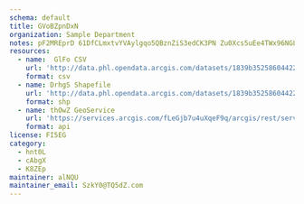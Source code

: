 ```yaml
---
schema: default
title: GVoBZpnDxN 
organization: Sample Department 
notes: pF2MREprD 61DfCLmxtvYVAylgqo5QBznZiS3edCK3PN Zu0Xcs5uEe4TWx96NGLUh9qMhwVtykWoj1PsKUT40f8aablnjXRHYJk 
resources:
  - name:  GlFo CSV
    url: 'http://data.phl.opendata.arcgis.com/datasets/1839b35258604422b0b520cbb668df0d_0.csv'
    format: csv
  - name: DrhgS Shapefile
    url: 'http://data.phl.opendata.arcgis.com/datasets/1839b35258604422b0b520cbb668df0d_0.zip'
    format: shp
  - name: thOwZ GeoService
    url: 'https://services.arcgis.com/fLeGjb7u4uXqeF9q/arcgis/rest/services/Air_Monitoring_Stations/FeatureServer/0/query'
    format: api
license: FI5EG 
category:
  - hnt0L 
  - cAbgX 
  - K8ZEp 
maintainer: alNQU  
maintainer_email: SzkY0@TQ5dZ.com
---
```

